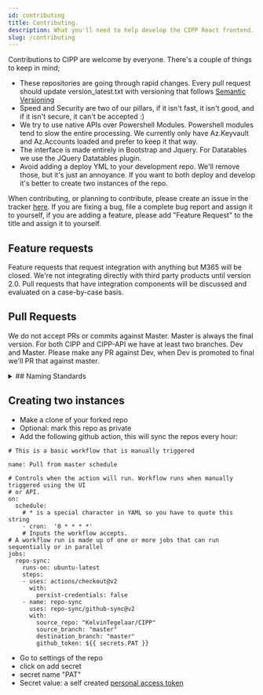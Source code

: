 ```yaml
---
id: contributing
title: Contributing.
description: What you'll need to help develop the CIPP React frontend.
slug: /contributing
---
```


<!-- markdownlint-disable MD033 -->

Contributions to CIPP are welcome by everyone. There's a couple of things to keep in mind;

- These repositories are going through rapid changes. Every pull request should update version_latest.txt with versioning that follows [Semantic Versioning](https://semver.org)
- Speed and Security are two of our pillars, if it isn't fast, it isn't good, and if it isn't secure, it can't be accepted :)
- We try to use native APIs over Powershell Modules. Powershell modules tend to slow the entire processing. We currently only have Az.Keyvault and Az.Accounts loaded and prefer to keep it that way.
- The interface is made entirely in Bootstrap and Jquery. For Datatables we use the JQuery Datatables plugin.
- Avoid adding a deploy YML to your development repo. We'll remove those, but it's just an annoyance. If you want to both deploy and develop it's better to create two instances of the repo.

When contributing, or planning to contribute, please create an issue in the tracker [here](https://github.com/KelvinTegelaar/CIPP/issues). If you are fixing a bug, file a complete bug report and assign it to yourself, if you are adding a feature, please add "Feature Request" to the title and assign it to yourself.

## Feature requests

Feature requests that request integration with anything but M365 will be closed. We're not integrating directly with third party products until version 2.0. Pull requests that have integration components will be discussed and evaluated on a case-by-case basis.

## Pull Requests

We do not accept PRs or commits against Master. Master is always the final version. For both CIPP and CIPP-API we have at least two branches. Dev and Master. Please make any PR against Dev, when Dev is promoted to final we'll PR that against master.

<Details>
<Summary>## Naming Standards</Summary>

We follow a naming standard, as based on the name a user might get access to an API or not. Our current naming standard is as follows;
ListBla - Everything that generates a list (users)
EditBla - Anything that edits an exisiting object (edit user)
AddBla - Anything that adds an object (add user)
RemoveBla - Anything that deletes or removes an object (remove user)
ExecBla - Anything that executes an action (send mfa request to user)

</Details>

## Creating two instances

- Make a clone of your forked repo
- Optional: mark this repo as private
- Add the following github action, this will sync the repos every hour:

```YML
# This is a basic workflow that is manually triggered

name: Pull from master schedule

# Controls when the action will run. Workflow runs when manually triggered using the UI
# or API.
on:
  schedule:
    # * is a special character in YAML so you have to quote this string
    - cron:  '0 * * * *'
    # Inputs the workflow accepts.
# A workflow run is made up of one or more jobs that can run sequentially or in parallel
jobs:
  repo-sync:
    runs-on: ubuntu-latest
    steps:
    - uses: actions/checkout@v2
      with:
        persist-credentials: false
    - name: repo-sync
      uses: repo-sync/github-sync@v2
      with:
        source_repo: "KelvinTegelaar/CIPP"
        source_branch: "master"
        destination_branch: "master"
        github_token: ${{ secrets.PAT }}
```

- Go to settings of the repo
- click on add secret
- secret name "PAT"
- Secret value: a self created [personal access token](https://github.com/settings/tokens)
